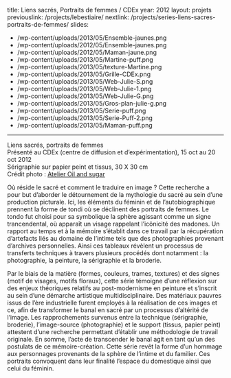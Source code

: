 title: Liens sacrés, Portraits de femmes / CDEx
year: 2012
layout: projets
previouslink: /projects/lebestiaire/
nextlink: /projects/series-liens-sacres-portraits-de-femmes/
slides:
  - /wp-content/uploads/2013/05/Ensemble-jaunes.png
  - /wp-content/uploads/2012/05/Ensemble-jaunes.png
  - /wp-content/uploads/2012/05/Maman-jaune.png
  - /wp-content/uploads/2013/05/Martine-puff.png
  - /wp-content/uploads/2013/05/texture-Martine.png
  - /wp-content/uploads/2013/05/Grille-CDEx.png
  - /wp-content/uploads/2013/05/Web-Julie-S.png
  - /wp-content/uploads/2013/05/Web-Julie-1.png
  - /wp-content/uploads/2013/05/Web-Julie-G.png
  - /wp-content/uploads/2013/05/Gros-plan-julie-g.png
  - /wp-content/uploads/2013/05/Serie-puff.png
  - /wp-content/uploads/2013/05/Serie-Puff-2.png
  - /wp-content/uploads/2013/05/Maman-puff.png
---
<p>Liens sacrés, portraits de femmes<br />
Présenté au CDEx (centre de diffusion et d&rsquo;expérimentation), 15 oct au 20 oct 2012<br />
Sérigraphie sur papier peint et tissus, 30 X 30 cm<br />
Crédit photo : <a href="http://oilandsugar.com">Atelier Oil and sugar</a></p>
<p><div class="one_half"><p>
Où réside le sacré et comment le traduire en image ? Cette recherche a pour but d&rsquo;aborder le détournement de la mythologie du sacré au sein d&rsquo;une production picturale. Ici, les éléments du féminin et de l&rsquo;autobiographique prennent la forme de tondi où se déclinent des portraits de femmes. Le tondo fut choisi pour sa symbolique la sphère agissant comme un signe trancendental, où apparaît un visage rappelant l&rsquo;icônicité des madones. Un rapport au temps et à la mémoire s&rsquo;établit dans ce travail par la récupération d&rsquo;artefacts liés au domaine de l&rsquo;intime tels que des photographies provenant d&rsquo;archives personnelles. Ainsi ces tableaux révèlent un processus de transferts techniques à travers plusieurs procédés dont notamment : la photographie, la peinture, la sérigraphie et la broderie.</p>
</div><div class="one_half last"><p>
Par le biais de la matière (formes, couleurs, trames, textures) et des signes (motif de visages, motifs floraux), cette série témoigne d&rsquo;une réflexion sur des enjeux théoriques relatifs au post-modernisme en peinture et s&rsquo;inscrit au sein d&rsquo;une démarche artistique multidisciplinaire. Des matériaux pauvres issus de l&rsquo;ère industrielle furent employés à la réalisation de ces images et ce, afin de transformer le banal en sacré par un processus d&rsquo;altérité de l&rsquo;image. Les rapprochements survenus entre la technique (sérigraphie, broderie), l&rsquo;image-source (photographie) et le support (tissus, papier peint) attestent d&rsquo;une recherche permettant d&rsquo;établir une méthodologie de travail originale. En somme, l&rsquo;acte de transcender le banal agit en tant qu&rsquo;un des postulats de ce mémoire-création. Cette série revêt la forme d&rsquo;un hommage aux personnages provenants de la sphère de l&rsquo;intime et du familier. Ces portraits convoquent dans leur finalité l&rsquo;espace du domestique ainsi que celui du féminin.</p>
</div>
